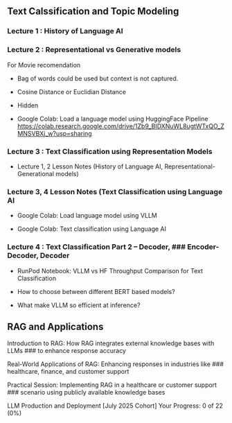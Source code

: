 ## Text Calssification and Topic Modeling

### Lecture 1 : History of Language AI

### Lecture 2 : Representational vs Generative models

For Movie recomendation

- Bag of words could be used but context is not captured.
- Cosine Distance or Euclidian Distance
- Hidden

- Google Colab: Load a language model using HuggingFace Pipeline
  https://colab.research.google.com/drive/1Zb9_BIDXNuWL8ugtWTxQO_ZMNSVBXj_w?usp=sharing

### Lecture 3 : Text Classification using Representation Models

- Lecture 1, 2 Lesson Notes (History of Language AI, Representational-Generational models)

### Lecture 3, 4 Lesson Notes (Text Classification using Language AI

- Google Colab: Load language model using VLLM

- Google Colab: Text classification using Language AI

### Lecture 4 : Text Classification Part 2 – Decoder, ### Encoder-Decoder, Decoder

- RunPod Notebook: VLLM vs HF Throughput Comparison for Text Classification

- How to choose between different BERT based models?

- What make VLLM so efficient at inference?

## RAG and Applications

Introduction to RAG: How RAG integrates external knowledge bases with LLMs ### to enhance response accuracy

Real-World Applications of RAG: Enhancing responses in industries like ### healthcare, finance, and customer support

Practical Session: Implementing RAG in a healthcare or customer support ### scenario using publicly available knowledge bases

LLM Production and Deployment [July 2025 Cohort]
Your Progress: 0 of 22 (0%)
